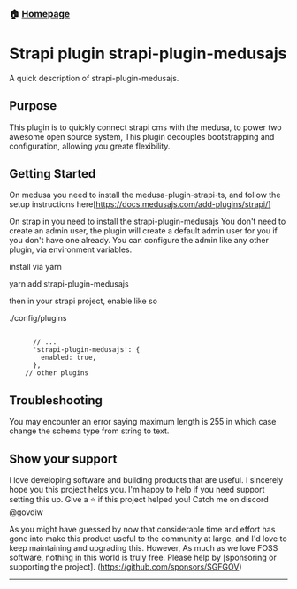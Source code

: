 ### 🏠 [Homepage](../../README.md)
# Strapi plugin strapi-plugin-medusajs

A quick description of strapi-plugin-medusajs.

## Purpose

This plugin is to quickly connect strapi cms with the medusa, to power two awesome open source system,
This plugin decouples bootstrapping and configuration, allowing you greate flexibility. 

## Getting Started

On medusa you need to install the medusa-plugin-strapi-ts, and follow the setup instructions here[https://docs.medusajs.com/add-plugins/strapi/]

On strap in you need to install the strapi-plugin-medusajs
You don't need to create an admin user, the plugin will create a default admin user for you if you don't have one already. You can configure the admin like any other plugin, via environment variables. 

install via yarn

yarn add strapi-plugin-medusajs

then in your strapi project, enable like so

./config/plugins

```

      // ...
      'strapi-plugin-medusajs': {
        enabled: true,
      },
    // other plugins

```

## Troubleshooting
You may encounter an error saying maximum length is 255 in which case change the schema type from string to text.

## Show your support

I love developing software and building products that are useful. 
I sincerely hope you this project helps you. I'm happy to help if you need support setting this up. 
Give a ⭐️ if this project helped you! Catch me on discord @govdiw

As you might have guessed by now that considerable time and effort has gone into make this product useful to the community at large, and I'd love to keep maintaining and upgrading this. However, As much as we love FOSS software, nothing in this world is truly free. Please help by [sponsoring or supporting the project]. (https://github.com/sponsors/SGFGOV)

***
